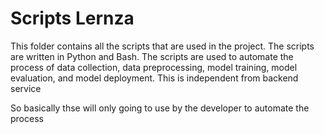# Scripts Lernza
This folder contains all the scripts that are used in the project. The scripts are written in Python and Bash. The scripts are used to automate the process of data collection, data preprocessing, model training, model evaluation, and model deployment. This is independent from backend service

So basically thse will only going to use by the developer to automate the process